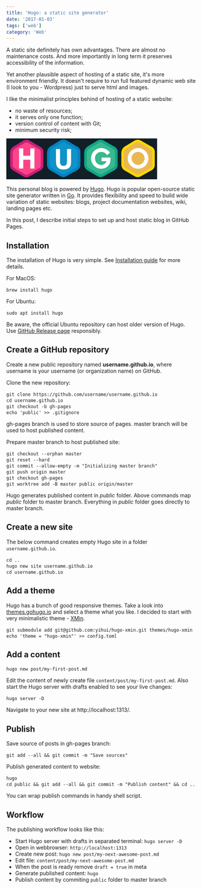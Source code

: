 ```yaml
---
title: 'Hugo: a static site generator'
date: '2017-01-03'
tags: ['web']
category: 'Web'
---
```


A static site definitely has own advantages. There are almost no maintenance costs.
And more importantly in long term it preserves accessibility of the information.


Yet another plausible aspect of hosting of a static site, it's more environment friendly.
It doesn't require to run full featured dynamic web site (I look to you - Wordpress) just 
to serve html and images.


I like the minimalist principles behind of hosting of a static website: 

- no waste of resources;
- it serves only one function;
- version control of content with Git;
- minimum security risk;

![Hugo](/img/hugo-logo.png)

This personal blog is powered by [Hugo](https://gohugo.io/). Hugo is popular open-source 
static site generator written in [Go](https://golang.org). It provides flexibility and speed
to build wide variation of static websites: blogs, project documentation websites, wiki, 
landing pages etc.

In this post, I describe initial steps to set up and host static blog in GitHub Pages.

## Installation

The installation of Hugo is very simple.
See [Installation guide](https://gohugo.io/getting-started/installing/) for more details.

For MacOS:
~~~shell
brew install hugo
~~~
For Ubuntu:
~~~shell
sudo apt install hugo
~~~

Be aware, the official Ubuntu repository can host older version of Hugo. 
Use [GitHub Release page](https://github.com/gohugoio/hugo/releases) responsibly.

## Create a GitHub repository

Create a new public repository named **username.github.io**, where username is your username 
(or organization name) on GitHub.


Clone the new repository:
~~~shell
git clone https://github.com/username/username.github.io
cd username.github.io
git checkout -b gh-pages
echo 'public' >> .gitignore
~~~
gh-pages branch is used to store source of pages. master branch will be used to host published content.

Prepare master branch to host published site:
~~~shell
git checkout --orphan master
git reset --hard
git commit --allow-empty -m "Initializing master branch"
git push origin master
git checkout gh-pages
git worktree add -B master public origin/master
~~~

Hugo generates published content in *public* folder. Above commands map *public* folder to master
branch. Everything in *public* folder goes directly to master branch.

## Create a new site

The below command creates empty Hugo site in a folder `username.github.io`.
~~~shell
cd ..
hugo new site username.github.io
cd username.github.io
~~~

## Add a theme

Hugo has a bunch of good responsive themes. Take a look into [themes.gohugo.io](https://themes.gohugo.io/)
and select a theme what you like. I decided to start with very minimalistic theme - 
[XMin](https://themes.gohugo.io/hugo-xmin/).

~~~shell
git submodule add git@github.com:yihui/hugo-xmin.git themes/hugo-xmin
echo 'theme = "hugo-xmin"' >> config.toml
~~~

## Add a content

~~~shell
hugo new post/my-first-post.md
~~~

Edit the content of newly create file `content/post/my-first-post.md`. Also start the Hugo
server with drafts enabled to see your live changes:

~~~shell
hugo server -D
~~~

Navigate to your new site at http://localhost:1313/.


## Publish

Save source of posts in gh-pages branch:
~~~shell
git add --all && git commit -m "Save sources"
~~~

Publish generated content to website:
~~~shell
hugo
cd public && git add --all && git commit -m "Publish content" && cd ..
~~~

You can wrap publish commands in handy shell script.

## Workflow

The publishing workflow looks like this:

- Start Hugo server with drafts in separated terminal: `hugo server -D`
- Open in webbrowser: `http://localhost:1313`
- Create new post: `hugo new post/my-next-awesome-post.md`
- Edit file: `content/post/my-next-awesome-post.md`
- When the post is ready remove `draft = true` in meta
- Generate published content: `hugo`
- Publish content by commiting `public` folder to master branch
